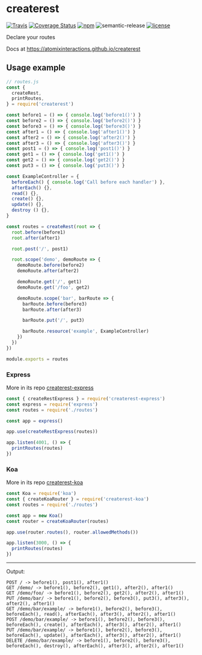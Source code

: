 # createrest

[![Travis](https://img.shields.io/travis/atomixinteractions/createrest.svg)](https://travis-ci.org/atomixinteractions/createrest)
[![Coverage Status](https://coveralls.io/repos/github/atomixinteractions/createrest/badge.svg?branch=master)](https://coveralls.io/github/atomixinteractions/createrest?branch=master)
[![npm](https://img.shields.io/npm/v/createrest.svg)](https://npmjs.com/createrest)
![semantic-release](https://img.shields.io/badge/%20%20%F0%9F%93%A6%F0%9F%9A%80-semantic--release-e10079.svg)
[![license](https://img.shields.io/github/license/atomixinteractions/createrest.svg)](https://github.com/atomixinteractions/createrest)


Declare your routes

Docs at https://atomixinteractions.github.io/createrest



## Usage example

```js
// routes.js
const {
  createRest,
  printRoutes,
} = require('createrest')

const before1 = () => { console.log('before1()') }
const before2 = () => { console.log('before2()') }
const before3 = () => { console.log('before3()') }
const after1 = () => { console.log('after1()') }
const after2 = () => { console.log('after2()') }
const after3 = () => { console.log('after3()') }
const post1 = () => { console.log('post1()') }
const get1 = () => { console.log('get1()') }
const get2 = () => { console.log('get2()') }
const put3 = () => { console.log('put3()') }

const ExampleController = {
  beforeEach() { console.log('Call before each handler') },
  afterEach() {},
  read() {},
  create() {},
  update() {},
  destroy () {},
}

const routes = createRest(root => {
  root.before(before1)
  root.after(after1)

  root.post('/', post1)

  root.scope('demo', demoRoute => {
    demoRoute.before(before2)
    demoRoute.after(after2)

    demoRoute.get('/', get1)
    demoRoute.get('/foo', get2)

    demoRoute.scope('bar', barRoute => {
      barRoute.before(before3)
      barRoute.after(after3)

      barRoute.put('/', put3)

      barRoute.resource('example', ExampleController)
    })
  })
})

module.exports = routes
```

### Express

More in its repo [createrest-express](https://atmx.in/rest-ex)

```js
const { createRestExpress } = require('createrest-express')
const express = require('express')
const routes = require('./routes')

const app = express()

app.use(createRestExpress(routes))

app.listen(4001, () => {
  printRoutes(routes)
})
```

### Koa

More in its repo [createrest-koa](https://atmx.in/rest-koa)

```js
const Koa = require('koa')
const { createKoaRouter } = require('createrest-koa')
const routes = require('./routes')

const app = new Koa()
const router = createKoaRouter(routes)

app.use(router.routes(), router.allowedMethods())

app.listen(3000, () => {
  printRoutes(routes)
})
```

---

Output:

```
POST / -> before1(), post1(), after1()
GET /demo/ -> before1(), before2(), get1(), after2(), after1()
GET /demo/foo/ -> before1(), before2(), get2(), after2(), after1()
PUT /demo/bar/ -> before1(), before2(), before3(), put3(), after3(), after2(), after1()
GET /demo/bar/example/ -> before1(), before2(), before3(), beforeEach(), read(), afterEach(), after3(), after2(), after1()
POST /demo/bar/example/ -> before1(), before2(), before3(), beforeEach(), create(), afterEach(), after3(), after2(), after1()
PUT /demo/bar/example/ -> before1(), before2(), before3(), beforeEach(), update(), afterEach(), after3(), after2(), after1()
DELETE /demo/bar/example/ -> before1(), before2(), before3(), beforeEach(), destroy(), afterEach(), after3(), after2(), after1()
```
